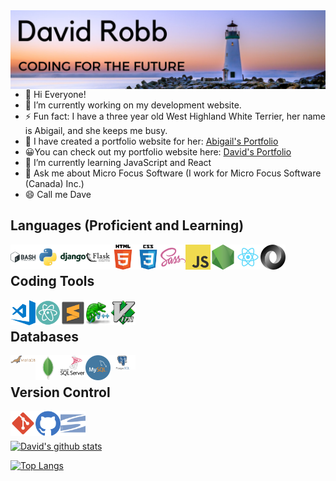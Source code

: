 <img align="left" alt="DRobb Banner" width="1584px" src="./img/drobb_banner.png" />
<!--
** drobb2020/drobb2020 ** is a ✨ _special_ ✨ repository because its `README.md` (this file) appears on your GitHub profile. -->

- 👋 Hi Everyone!
- 🔭 I’m currently working on my development website.
- ⚡ Fun fact: I have a three year old West Highland White Terrier, her name is Abigail, and she keeps me busy.
- 🐶 I have created a portfolio website for her: [Abigail's Portfolio](https://abigailportfolio.netlify.app)
- 😀You can check out my portfolio website here: [David's Portfolio](https://davidrobb2021.tech/)
- 🌱 I’m currently learning JavaScript and React
- 💬 Ask me about Micro Focus Software (I work for Micro Focus Software (Canada) Inc.)
- 😄 Call me Dave

## Languages (Proficient and Learning)

<img align="left" alt="bash" width="40px" src="https://raw.githubusercontent.com/github/explore/80688e429a7d4ef2fca1e82350fe8e3517d3494d/topics/bash/bash.png" />
<img align="left" alt="Python" width=40px src="https://raw.githubusercontent.com/github/explore/80688e429a7d4ef2fca1e82350fe8e3517d3494d/topics/python/python.png" />
<img align="left" alt="Python" width=40px src="https://raw.githubusercontent.com/github/explore/80688e429a7d4ef2fca1e82350fe8e3517d3494d/topics/django/django.png" />
<img align="left" alt="Flask" width=40px src="https://raw.githubusercontent.com/github/explore/80688e429a7d4ef2fca1e82350fe8e3517d3494d/topics/flask/flask.png" />
<img align="left" alt="HTML5" width="40px" src="https://raw.githubusercontent.com/github/explore/80688e429a7d4ef2fca1e82350fe8e3517d3494d/topics/html/html.png" />
<img align="left" alt="CSS3" width="40px" src="https://raw.githubusercontent.com/github/explore/80688e429a7d4ef2fca1e82350fe8e3517d3494d/topics/css/css.png" />
<img align="left" alt="Sass" width="40px" src="https://raw.githubusercontent.com/github/explore/80688e429a7d4ef2fca1e82350fe8e3517d3494d/topics/sass/sass.png" />
<img align="left" alt="JavaScript" width="40px" src="https://raw.githubusercontent.com/github/explore/80688e429a7d4ef2fca1e82350fe8e3517d3494d/topics/javascript/javascript.png" />
<img align="left" alt="Node.js" width="40px" src="https://raw.githubusercontent.com/github/explore/80688e429a7d4ef2fca1e82350fe8e3517d3494d/topics/nodejs/nodejs.png" />
<img align="left" alt="React" width="40px" src="https://raw.githubusercontent.com/github/explore/80688e429a7d4ef2fca1e82350fe8e3517d3494d/topics/react/react.png" />
<img align="left" alt="json" width="40px" src="https://raw.githubusercontent.com/github/explore/80688e429a7d4ef2fca1e82350fe8e3517d3494d/topics/json/json.png" /><br>

## Coding Tools

<img align="left" alt="Visual Studio Code" width="40px" src="https://raw.githubusercontent.com/github/explore/80688e429a7d4ef2fca1e82350fe8e3517d3494d/topics/visual-studio-code/visual-studio-code.png" />
<img align="left" alt="Atom" width="40px" src="./img/atom.png" />
<img align="left" alt="Sublime Text" width="40px" src="./img/sublimetext.png" />
<img align="left" alt="Notepad++" width="40px" src="./img/notepadplusplus.png" />
<img align="left" alt="Vim" width="40px" src="./img/vim.png" /><br>


## Databases

<img align="left" alt="MariaDB" width="40px" src="./img/mariadb.png" />
<img align="left" alt="MongoDB" width="40px" src="./img/mongodb.png" />
<img align="left" alt="Microsoft SQL Server" width="40px" src="./img/microsoft-sql-server.png" />
<img align="left" alt="mySQL" width="40px" src="./img/mysql.png" />
<img align="left" alt="Postgres" width="40px" src="./img/postgresql.png" /><br>

## Version Control

<img align="left" alt="Git" width="40px" src="./img/git.png" />
<img align="left" alt="GitHub" width="40px" src="./img/github.png" />
<img align="left" alt="Subversion" width="40px" src="./img/subversion.png" /><br><br>

[![David's github stats](https://github-readme-stats.vercel.app/api?username=drobb2020)](https://github.com/drobb2020/github-readme-stats)

[![Top Langs](https://github-readme-stats.vercel.app/api/top-langs/?username=drobb2020&exclude_repo=github-readme-stats,drobb2020.github.io)](https://github.com/drobb2020/github-readme-stats)

[facebook]: https://www.facebook.com/david.robb.2012
[linkedin]: https://www.linkedin.com/in/david-robb-42436a20/
[twitter]: https://twitter.com/DavidRobb2

